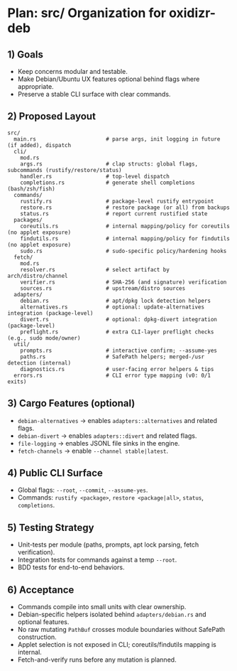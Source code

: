 # Plan: src/ Organization for oxidizr-deb

## 1) Goals

- Keep concerns modular and testable.
- Make Debian/Ubuntu UX features optional behind flags where appropriate.
- Preserve a stable CLI surface with clear commands.

## 2) Proposed Layout

```
src/
  main.rs                      # parse args, init logging in future (if added), dispatch
  cli/
    mod.rs
    args.rs                    # clap structs: global flags, subcommands (rustify/restore/status)
    handler.rs                 # top-level dispatch
    completions.rs             # generate shell completions (bash/zsh/fish)
  commands/
    rustify.rs                 # package-level rustify entrypoint
    restore.rs                 # restore package (or all) from backups
    status.rs                  # report current rustified state
  packages/
    coreutils.rs               # internal mapping/policy for coreutils (no applet exposure)
    findutils.rs               # internal mapping/policy for findutils (no applet exposure)
    sudo.rs                    # sudo-specific policy/hardening hooks
  fetch/
    mod.rs
    resolver.rs                # select artifact by arch/distro/channel
    verifier.rs                # SHA-256 (and signature) verification
    sources.rs                 # upstream/distro sources
  adapters/
    debian.rs                  # apt/dpkg lock detection helpers
    alternatives.rs            # optional: update-alternatives integration (package-level)
    divert.rs                  # optional: dpkg-divert integration (package-level)
    preflight.rs               # extra CLI-layer preflight checks (e.g., sudo mode/owner)
  util/
    prompts.rs                 # interactive confirm; --assume-yes
    paths.rs                   # SafePath helpers; merged-/usr detection (internal)
    diagnostics.rs             # user-facing error helpers & tips
  errors.rs                    # CLI error type mapping (v0: 0/1 exits)
```

## 3) Cargo Features (optional)

- `debian-alternatives` → enables `adapters::alternatives` and related flags.
- `debian-divert` → enables `adapters::divert` and related flags.
- `file-logging` → enables JSONL file sinks in the engine.
- `fetch-channels` → enable `--channel stable|latest`.

## 4) Public CLI Surface

- Global flags: `--root`, `--commit`, `--assume-yes`.
- Commands: `rustify <package>`, `restore <package|all>`, `status`, `completions`.

## 5) Testing Strategy

- Unit-tests per module (paths, prompts, apt lock parsing, fetch verification).
- Integration tests for commands against a temp `--root`.
- BDD tests for end-to-end behaviors.

## 6) Acceptance

- Commands compile into small units with clear ownership.
- Debian-specific helpers isolated behind `adapters/debian.rs` and optional features.
- No raw mutating `PathBuf` crosses module boundaries without SafePath construction.
- Applet selection is not exposed in CLI; coreutils/findutils mapping is internal.
- Fetch-and-verify runs before any mutation is planned.
